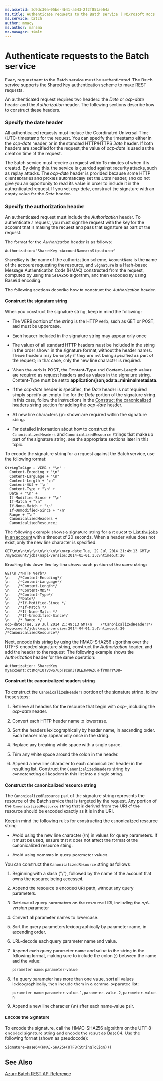 ```yaml
---
ms.assetid: 2c9dc30a-05be-4b41-a543-2f2f852ae64a
ms.title: Authenticate requests to the Batch service | Microsoft Docs
ms.service: batch
author: mmacy
ms.author: marsma
ms.manager: timlt
---
```


# Authenticate requests to the Batch service

Every request sent to the Batch service must be authenticated. The Batch service supports the Shared Key authentication scheme to make REST requests.

An authenticated request requires two headers: the *Date* or *ocp-date* header and the *Authorization* header. The following sections describe how to construct these headers.

### Specify the date header
All authenticated requests must include the Coordinated Universal Time (UTC) timestamp for the request. You can specify the timestamp either in the *ocp-date* header, or in the standard HTTP/HTTPS *Date* header. If both headers are specified for the request, the value of *ocp-date* is used as the creation time of the request.

The Batch service must receive a request within 15 minutes of when it is created. By doing this, the service is guarded against security attacks, such as replay attacks. The *ocp-date* header is provided because some HTTP client libraries and proxies automatically set the *Date* header, and do not give you an opportunity to read its value in order to include it in the authenticated request. If you set *ocp-date*, construct the signature with an empty value for the *Date* header.

### Specify the authorization header
An authenticated request must include the *Authorization* header. To authenticate a request, you must sign the request with the key for the account that is making the request and pass that signature as part of the request.

The format for the *Authorization* header is as follows:

```
Authorization="SharedKey <AccountName>:<Signature>"
```

`SharedKey` is the name of the authorization scheme, `AccountName` is the name of the account requesting the resource, and `Signature` is a Hash-based Message Authentication Code (HMAC) constructed from the request, computed by using the SHA256 algorithm, and then encoded by using Base64 encoding.

The following sections describe how to construct the *Authorization* header.

#### Construct the signature string
When you construct the signature string, keep in mind the following:

-   The VERB portion of the string is the HTTP verb, such as GET or POST, and must be uppercase.

-   Each header included in the signature string may appear only once.

-   The values of all standard HTTP headers must be included in the string in the order shown in the signature format, without the header names. These headers may be empty if they are not being specified as part of the request; in that case, only the new line character is required.

-   When the verb is POST, the Content-Type and Content-Length values are required as request headers and as values in the signature string. Content-Type must be set to **application/json;odata\=minimalmetadata**.

-   If the *ocp-date* header is specified, the *Date* header is not required, simply specify an empty line for the *Date* portion of the signature string. In this case, follow the instructions in the [Construct the canonicalized headers string](#construct-the-canonicalized-headers-string) section for adding the *ocp-date* header.

-   All new line characters (\\n) shown are required within the signature string.

-   For detailed information about how to construct the `CanonicalizedHeaders` and `CanonicalizedResource` strings that make up part of the signature string, see the appropriate sections later in this topic.

To encode the signature string for a request against the Batch service, use the following format:

```
StringToSign = VERB + "\n" +
  Content-Encoding + "\n"
  Content-Language + "\n"
  Content-Length + "\n"
  Content-MD5 + "\n"
  Content-Type + "\n" +
  Date + "\n" +
  If-Modified-Since + "\n"
  If-Match + "\n"
  If-None-Match + "\n"
  If-Unmodified-Since + "\n"
  Range + "\n"
  CanonicalizedHeaders +
  CanonicalizedResource;
```

 The following example shows a signature string for a request to [List the jobs in an account](~/docs-ref-autogen/batchservice/job.json#Job_List) with a timeout of 20 seconds. When a header value does not exist, only the new line character is specified.

```
GET\n\n\n\n\n\n\n\n\n\n\n\nocp-date:Tue, 29 Jul 2014 21:49:13 GMT\n /myaccount/jobs\napi-version:2014-01-01.1.0\ntimeout:20
```

 Breaking this down line-by-line shows each portion of the same string:

```
GET\n /*HTTP Verb*/
\n    /*Content-Encoding*/
\n    /*Content-Language*/
\n    /*Content-Length*/
\n    /*Content-MD5*/
\n    /*Content-Type*/
\n    /*Date*/
\n    /*If-Modified-Since */
\n    /*If-Match */
\n    /*If-None-Match */
\n    /*If-Unmodified-Since*/
\n    /* Range */
ocp-date:Tue, 29 Jul 2014 21:49:13 GMT\n    /*CanonicalizedHeaders*/
/myaccount/jobs\napi-version:2014-04-01.1.0\ntimeout:20    /*CanonicalizedResource*/
```

Next, encode this string by using the HMAC-SHA256 algorithm over the UTF-8-encoded signature string, construct the *Authorization* header, and add the header to the request. The following example shows the *Authorization* header for the same operation:

```
Authorization: SharedKey myaccount:ctzMq410TV3wS7upTBcunJTDLEJwMAZuFPfr0mrrA08=
```

#### Construct the canonicalized headers string
To construct the `CanonicalizedHeaders` portion of the signature string, follow these steps:

1. Retrieve all headers for the resource that begin with *ocp-*, including the *ocp-date* header.

2. Convert each HTTP header name to lowercase.

3. Sort the headers lexicographically by header name, in ascending order. Each header may appear only once in the string.

4. Replace any breaking white space with a single space.

5. Trim any white space around the colon in the header.

6. Append a new line character to each canonicalized header in the resulting list. Construct the `CanonicalizedHeaders` string by concatenating all headers in this list into a single string.

#### Construct the canonicalized resource string
The `CanonicalizedResource` part of the signature string represents the resource of the Batch service that is targeted by the request. Any portion of the `CanonicalizedResource` string that is derived from the URI of the resource should be encoded exactly as it is in the URI.

Keep in mind the following rules for constructing the canonicalized resource string:

-   Avoid using the new line character (\\n) in values for query parameters. If it must be used, ensure that it does not affect the format of the canonicalized resource string.

-   Avoid using commas in query parameter values.

 You can construct the `CanonicalizedResource` string as follows:

1. Beginning with a slash ("/"), followed by the name of the account that owns the resource being accessed.

2. Append the resource's encoded URI path, without any query parameters.

3. Retrieve all query parameters on the resource URI, including the *api-version* parameter.

4. Convert all parameter names to lowercase.

5. Sort the query parameters lexicographically by parameter name, in ascending order.

6. URL-decode each query parameter name and value.

7. Append each query parameter name and value to the string in the following format, making sure to include the colon (:) between the name and the value:

    ```
    parameter-name:parameter-value
    ```

8. If a query parameter has more than one value, sort all values lexicographically, then include them in a comma-separated list:

    ```
    parameter-name:parameter-value-1,parameter-value-2,parameter-value-n
    ```

9. Append a new line character (\\n) after each name-value pair.

#### Encode the Signature
To encode the signature, call the HMAC-SHA256 algorithm on the UTF-8-encoded signature string and encode the result as Base64. Use the following format (shown as pseudocode):

```
Signature=Base64(HMAC-SHA256(UTF8(StringToSign)))
```

## See Also
[Azure Batch REST API Reference](~/docs-ref-conceptual/batchservice/index.md)


